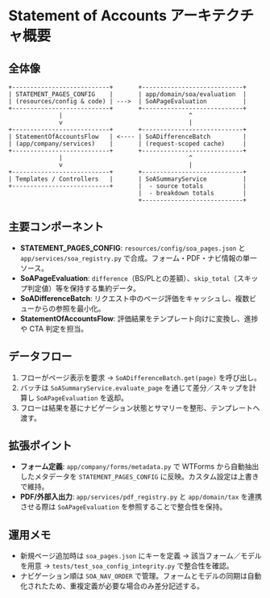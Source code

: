 # Statement of Accounts アーキテクチャ概要

## 全体像
```
+---------------------------+       +----------------------------+
| STATEMENT_PAGES_CONFIG    |       | app/domain/soa/evaluation  |
| (resources/config & code) | --->  | SoAPageEvaluation          |
+---------------------------+       +----------------------------+
              |                                   ^
              v                                   |
+---------------------------+       +----------------------------+
| StatementOfAccountsFlow   | <---- | SoADifferenceBatch         |
| (app/company/services)    |       | (request-scoped cache)     |
+---------------------------+       +----------------------------+
              |                                   ^
              v                                   |
+---------------------------+       +----------------------------+
| Templates / Controllers   |       | SoASummaryService          |
+---------------------------+       |  - source totals           |
                                    |  - breakdown totals        |
                                    +----------------------------+
```

## 主要コンポーネント
- **STATEMENT_PAGES_CONFIG**: `resources/config/soa_pages.json` と `app/services/soa_registry.py` で合成。フォーム・PDF・ナビ情報の単一ソース。
- **SoAPageEvaluation**: `difference`（BS/PLとの差額）、`skip_total`（スキップ判定値）等を保持する集約データ。
- **SoADifferenceBatch**: リクエスト中のページ評価をキャッシュし、複数ビューからの参照を最小化。
- **StatementOfAccountsFlow**: 評価結果をテンプレート向けに変換し、進捗や CTA 判定を担当。

## データフロー
1. フローがページ表示を要求 → `SoADifferenceBatch.get(page)` を呼び出し。
2. バッチは `SoASummaryService.evaluate_page` を通じて差分／スキップを計算し `SoAPageEvaluation` を返却。
3. フローは結果を基にナビゲーション状態とサマリーを整形、テンプレートへ渡す。

## 拡張ポイント
- **フォーム定義**: `app/company/forms/metadata.py` で WTForms から自動抽出したメタデータを `STATEMENT_PAGES_CONFIG` に反映。カスタム設定は上書きで維持。
- **PDF/外部入出力**: `app/services/pdf_registry.py` と `app/domain/tax` を連携させる際は `SoAPageEvaluation` を参照することで整合性を保持。

## 運用メモ
- 新規ページ追加時は `soa_pages.json` にキーを定義 → 該当フォーム／モデルを用意 → `tests/test_soa_config_integrity.py` で整合性を確認。
- ナビゲーション順は `SOA_NAV_ORDER` で管理。フォームとモデルの同期は自動化されたため、重複定義が必要な場合のみ差分記述する。